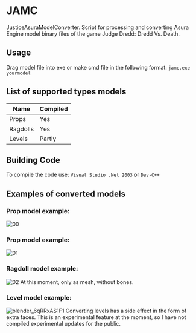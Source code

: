 # JAMC
JusticeAsuraModelConverter. Script for processing and converting Asura Engine model binary files of the game Judge Dredd: Dredd Vs. Death.
## Usage
Drag model file into exe or make cmd file in the following format: ```jamc.exe yourmodel```
## List of supported types models
Name           | Compiled
---------------| ----------------------
Props          | Yes
Ragdolls       | Yes
Levels         | Partly
## Building Code
To compile the code use: ```Visual Studio .Net 2003``` or ```Dev-C++```
## Examples of converted models
### Prop model example:
![00](https://github.com/user-attachments/assets/b70f9e9a-d7f6-4747-8174-ff054ec63c43)
### Prop model example:
![01](https://github.com/user-attachments/assets/9d5175e0-1da6-4659-85ea-a81d4b62a09c)
### Ragdoll model example:
![02](https://github.com/user-attachments/assets/82c5907a-7c3d-43d2-8a4b-52d0c6ec2cb0)
At this moment, only as mesh, without bones.
### Level model example:
![blender_6qRRxAS1F1](https://github.com/user-attachments/assets/13e5da31-0d4a-4fc0-b71e-6a30d8ff0356)
Converting levels has a side effect in the form of extra faces. This is an experimental feature at the moment, so I have not compiled experimental updates for the public.

